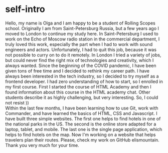 # self-intro


Hello, my name is Olga and I am happy to be a student of Rolling Scopes school. 
Originally I am from Saint-Petersburg Russia, but a few years ago I moved to London to continue my study here. 
In Saint-Petersburg  I used to work on the Echo of Moscow radio station in the commercial department, I truly loved this work,
especially the part when I  had to work with sound engineers and actors. Unfortunately, I had to quit this job,
because it was not possible to curry on to do it remotely. 
In London I tried a variety of jobs, but could never find the right  mix of technologies and creativity, which I always wanted.
Since the beginning of the COVID pandemic,  I have been given tons of free time and I decided to rethink my career path.
I have always been interested in the tech industry, so I decided to try myself as a frontend developer. 
I had zero understanding of how to start, so I enrolled  in my first course. First I started  the  course of HTML Academy
and then I found information about this course in the HTML academy chat. Other students describe it as highly challenging, but very interesting. 
So, I could not resist ))  
Within the last few months, I have been learning how to use Git, work with Commander, and have learned the basics of HTML, CSS and Javascript.
I have built three simple websites. The first one helps to find hotels in one of the national parks in the US. The second is the online store 
adapted for a laptop, tablet, and mobile. The last one is the single page application, which helps to find hotels on the map.
Now I'm working on a website that helps travelers plan their routes. Please, check my work on GitHub elismountain.
Thank you very much for your time. 

